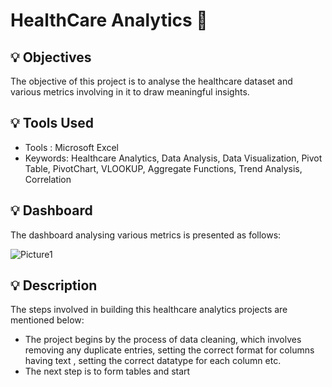 # HealthCare Analytics :hospital:

## 💡 Objectives
The objective of this project is to analyse the healthcare dataset and various metrics involving in it to draw meaningful insights. 

## 💡 Tools Used
<!-- The [dataset](https://www.kaggle.com/datasets/prasad22/healthcare-dataset) :desktop_computer: used in this project is obtained from kaggle. -->
* Tools : Microsoft Excel
* Keywords: Healthcare Analytics, Data Analysis, Data Visualization, Pivot Table, PivotChart, VLOOKUP, Aggregate Functions, Trend Analysis, Correlation 

## 💡 Dashboard 
The dashboard analysing various metrics is presented as follows:

![Picture1](https://github.com/user-attachments/assets/afaab9c5-2883-4069-8887-cc5f83bf3641)


## 💡 Description 
The steps involved in building this healthcare analytics projects are mentioned below:
* The project begins by the process of data cleaning, which involves removing any duplicate entries, setting the correct format for columns having text , setting the correct datatype for each column etc.
* The next step is to form tables and start
 
